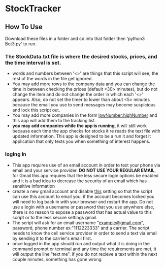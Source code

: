 # StockTracker

## How To Use
Download these files in a folder and cd into that folder then 'python3 Bot3.py' to run. 
### The StockData.txt file is where the desired stocks, prices, and the time interval is set.
- words and numbers between '<>' are things that this script will see, the rest of the words
in the file get ignored. 
- You may add more rows to the company data and you can change the
time in between checking the prices (default <30> minutes), but do not change the <Interval> item and do not
change the order in which each '<>' appears. Also, do not set the timer to lower than about <5> minutes 
because the email you use to send messages may become suspicious and lock this script out. 
- You may add more companies in the form 
<newCompanyName><lowNumber:highNumber> and this app will add them to the tracking list.
- **you may add companies while the app is running**, it will still work because each time the
app checks for stocks it re reads the text file with updated information. This app is designed
to be a run it and forget it application that only texts you when something of interest happens.
### loging in
- This app requires use of an email account in order to text your phone via email and your service
provider. **DO NOT USE YOUR REGULAR EMAIL**, for Gmail this app requires that the less secure login
options be enabled and it is a bad idea to decrease the security of an email which has sensitive information
- create a new gmail account and disable [this](https://myaccount.google.com/u/0/lesssecureapps?pli=1&pageId=none) setting
so that the script can use this account to email you. if the account becomes locked you will need to log back in with
your browser and restart the app. Do not use a login with a username or password that you use anywhere else, there is no
reason to expose a password that has actual value to this script or to the less secure settings gmail.
- The script will ask for an email username "example@gmail.com", password, phone number ex:"1112223333" and a carrier.
The script needs to know the cell service provider in order to send a text via email by sending it to the carrier's email
first. 
- once logged in the app should run and output what it is doing in the command prompt or terminal and any time the 
requirements are met, it will output the line "text me". if you do not recieve a text within the next couple minutes, something has gone wrong
